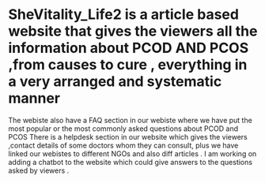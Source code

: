 # SheVitality_Life2 is a article based website that gives the viewers all the information about PCOD AND PCOS ,from causes to cure , everything in a very arranged and systematic manner 
The webiste also have a FAQ section in our webiste where we have put the most popular or the most commonly asked questions about PCOD and PCOS
There is a helpdesk section in our website which gives the viewers ,contact details of some doctors whom they can consult, plus we have linked our webistes to different NGOs and also diff articles .
I am working on adding a chatbot to the website which could give answers to the questions asked by viewers .
